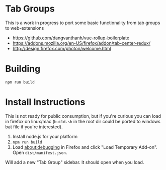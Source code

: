 # Tab Groups

This is a work in progress to port some basic functionality from tab groups to web-extensions

- https://github.com/dangvanthanh/vue-rollup-boilerplate
- https://addons.mozilla.org/en-US/firefox/addon/tab-center-redux/
- http://design.firefox.com/photon/welcome.html

# Building
```
npm run build
```

# Install Instructions

This is not ready for public consumption, but if you're curious you can load in firefox on linux/mac (`build.sh` in the root dir could be ported to windows bat file if you're interested).

1. Install node.js for your platform
2. `npm run build`
3. Load [about:debugging](about:debugging) in Firefox and click "Load Temporary Add-on".  Open `dist/manifest.json`.

Will add a new "Tab Group" sidebar.  It should open when you load.
